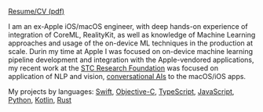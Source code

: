 [Resume/CV (pdf)](https://github.com/darvin/darvin/files/11266552/Resume-Stefan-Novak-7.pdf)

I am an ex-Apple iOS/macOS engineer, with deep hands-on experience of integration of
CoreML, RealityKit, as well as knowledge of Machine Learning approaches and usage of the
on-device ML techniques in the production at scale. Durin my time at Apple I was focused on
on-device machine learning pipeline development and integration with the Apple-vendored
applications, my recent work at the [STC Research Foundation](https://github.com/STCData) was focused on application of
NLP and vision, [conversational AIs](https://github.com/darvin/ChatGPTDOS) to the macOS/iOS apps.

My projects by languages: [Swift](https://github.com/darvin?tab=repositories&q=&type=&language=swift&sort=), [Objective-C](https://github.com/darvin?tab=repositories&q=&type=&language=objective-c&sort=), [TypeScript](https://github.com/darvin?tab=repositories&q=&type=&language=typescript&sort=), [JavaScript](https://github.com/darvin?tab=repositories&q=&type=&language=javascript&sort=), [Python](https://github.com/darvin?tab=repositories&q=&type=&language=python&sort=), [Kotlin](https://github.com/darvin?tab=repositories&q=&type=&language=kotlin&sort=), [Rust](https://github.com/darvin?tab=repositories&q=&type=&language=rust&sort=)
